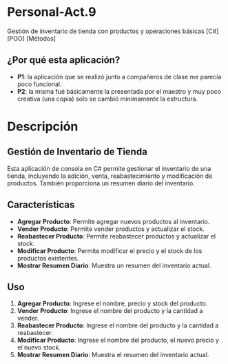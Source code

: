 # Personal-Act.9
Gestión de inventario de tienda con productos y operaciones básicas [C#] [POO] [Métodos]

## ¿Por qué esta aplicación?

- **P1**: la aplicación que se realizó junto a compañeros de clase me parecía poco funcional.
- **P2**: la misma fué básicamente la presentada por el maestro y muy poco creativa (una copia) solo se cambió minimamente la estructura.

# Descripción

## Gestión de Inventario de Tienda

Esta aplicación de consola en C# permite gestionar el inventario de una tienda, incluyendo la adición, venta, reabastecimiento y modificación de productos. También proporciona un resumen diario del inventario.

## Características

- **Agregar Producto**: Permite agregar nuevos productos al inventario.
- **Vender Producto**: Permite vender productos y actualizar el stock.
- **Reabastecer Producto**: Permite reabastecer productos y actualizar el stock.
- **Modificar Producto**: Permite modificar el precio y el stock de los productos existentes.
- **Mostrar Resumen Diario**: Muestra un resumen del inventario actual.

## Uso

1. **Agregar Producto**: Ingrese el nombre, precio y stock del producto.
2. **Vender Producto**: Ingrese el nombre del producto y la cantidad a vender.
3. **Reabastecer Producto**: Ingrese el nombre del producto y la cantidad a reabastecer.
4. **Modificar Producto**: Ingrese el nombre del producto, el nuevo precio y el nuevo stock.
5. **Mostrar Resumen Diario**: Muestra el resumen del inventario actual.
